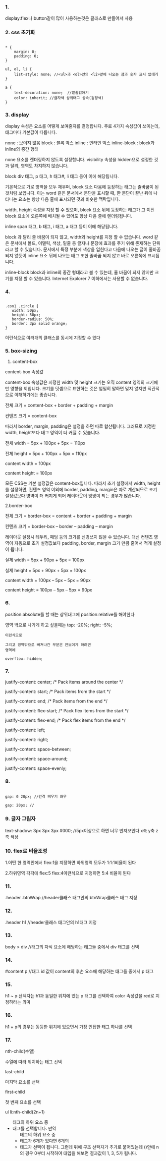 ### 1. 
display:flex나 button같이 많이 사용하는것은 클래스로 만들어서 사용

### 2. css 초기화

```

* {
    margin: 0;
    padding: 0;
}

ul, ol, li {
    list-style: none; //<ul>과 <ol>안의 <li>앞에 나오는 점과 숫자 표시 없애기
}

a {
    text-decoration: none;  //밑줄없애기
    color: inherit; //글자색 상위태그 상속(검정색)
}

```



### 3. display
  
  display 속성은 요소를 어떻게 보여줄지를 결정합니다.
주로 4가지 속성값이 쓰이는데, 태그마다 기본값이 다릅니다.

none : 보이지 않음
block : 블록 박스
inline : 인라인 박스
inline-block : block과 inline의 중간 형태
  
  none
요소를 렌더링하지 않도록 설정합니다. visibility 속성을 hidden으로 설정한 것과 달리, 영역도 차지하지 않습니다.
  
  block
div 태그, p 태그, h 태그#, li 태그 등이 이에 해당됩니다.

기본적으로 가로 영역을 모두 채우며, block 요소 다음에 등장하는 태그는 줄바꿈이 된 것처럼 보입니다. 이는 word 같은 문서에서 문단을 표시할 때, 한 문단이 끝난 뒤에 나타나는 요소는 항상 다음 줄에 표시되던 것과 비슷한 맥락입니다.

width, height 속성을 지정 할 수 있으며, block 요소 뒤에 등장하는 태그가 그 이전 block 요소에 오른쪽에 배치될 수 있어도 항상 다음 줄에 렌더링됩니다.
  
  
  inline
span 태그, b 태그, i 태그, a 태그 등이 이에 해당됩니다.

block 과 달리 줄 바꿈이 되지 않고, width와 height를 지정 할 수 없습니다. word 같은 문서에서 볼드, 이탤릭, 색상, 밑줄 등 글자나 문장에 효과를 주기 위해 존재하는 단위라고 할 수 있습니다. 문서에서 특정 부분에 색상을 입힌다고 다음에 나오는 글이 줄바꿈 되지 않듯이 inline 요소 뒤에 나오는 태그 또한 줄바꿈 되지 않고 바로 오른쪽에 표시됩니다.
  
  inline-block
block과 inline의 중간 형태라고 볼 수 있는데, 줄 바꿈이 되지 않지만 크기를 지정 할 수 있습니다.
Internet Explorer 7 이하에서는 사용할 수 없습니다.
  
 ### 4. 
 
 ```
 
 .con1 .circle {
    width: 50px;
    height: 50px;
    border-radius: 50%;
    border: 3px solid orange;
}

```

이런식으로 여러개의 클래스를 동시에 지정할 수 있다

### 5. box-sizing

1. content-box

content-box 속성값

content-box 속성값은 지정한 width 및 height 크기는 오직 content 영역의 크기에만 영향을 끼칩니다. 크기를 덧셈으로 표현하는 것은 엄밀히 말하면 맞지 않지만 직관적으로 이해하기에는 좋습니다.

전체 크기 = content-box + border + padding + margin

컨텐츠 크기 = content-box

따라서 border, margin, padding은 설정을 하면 따로 합산됩니다. 그러므로 지정한 width, height보다 태그 영역이 더 커질 수 있습니다.
  
  전체 width = 5px + 100px + 5px = 110px
  
전체 height = 5px + 100px + 5px = 110px

content width =  100px

content height = 100px

모든 CSS는 기본 설정값은 content-box입니다. 따라서 초기 설정에서 width, height를 설정하면, 컨텐츠 영역 이외에 border, padding, margin은 따로 계산되므로 초기 설정값보다 영역이 더 커지게 되어 레이아웃이 엉망이 되는 경우가 많습니다.

2.border-box


전체 크기 = border-box = content + border + padding + margin

컨텐츠 크기 = border-box – border – padding – margin

레이아웃 설정시 테두리, 패딩 등의 크기를 신경쓰지 않을 수 있습니다. 대신 컨텐츠 영역이 자동으로 초기 설정값보다 padding, border, margin 크기 만큼 줄어서 적게 설정이 됩니다.

실제 width = 5px + 90px + 5px = 100px

실제 height = 5px + 90px + 5px = 100px

content width = 100px – 5px – 5px = 90px

content height = 100px – 5px – 5px = 90px

### 6. 
position:absolute를 할 때는 상위태그에 position:relative를 해야한다

영역 밖으로 나가게 하고 싶을때는 
top: -20%;
    right: -5%;
    
    이런식으로
    
    그리고 영역밖으로 빠져나간 부분은 안보이게 하려면
    영역에
    
    overflow: hidden;
    
### 7.

justify-content: center;     /* Pack items around the center */

justify-content: start;      /* Pack items from the start */

justify-content: end;        /* Pack items from the end */

justify-content: flex-start; /* Pack flex items from the start */

justify-content: flex-end;   /* Pack flex items from the end */

justify-content: left;       

justify-content: right; 

justify-content: space-between; 

justify-content: space-around;  

justify-content: space-evenly; 
    
### 8.

```

gap: 0 20px; //간격 띄우기 좌우

gap: 20px; //

```

### 9. 글자 그림자

text-shadow: 3px 3px 3px #000; //5px이상으로 하면 너무 번져보인다 x축 y축 z축 색상

### 10. flex로 비율조정

1.어떤 한 영역안에서 flex:1을 지정하면 하위영역 모두가 1:1:1비율이 된다

2.하위영역 각각에 flex:5 flex:4이런식으로 지정하면 5:4 비율이 된다

### 11. 
.header .btnWrap //header클래스 태그안의 btnWrap클래스 태그 지정

### 12.
.header h1 //header클래스 태그안의 h1태그 지정

### 13.
body > div //<body>태그의 자식 요소에 해당하는 태그들 중에서 div 태그를 선택
  
### 14.
  #content p //태그 id 값이 content의 후손 요소에 해당하는 태그들 중에서 p 태그
  
### 15.
  
  h1 ~ p 선택자는 h1과 동일한 위치에 있는 p 태그를 선택하여 color 속성값을 red로 지정하라는 의미
  
### 16.
  
  h1 + p의 경우는 동등한 위치에 있으면서 가장 인접한 태그 하나를 선택
  
### 17.
   nth-child(수열)

 수열에 따라 위치하는 태그 선택 

last-child

마지막 요소를 선택 

first-child 

첫 번째 요소를 선택 
  
  ul li:nth-child(2n+1) 



<ul>태그의 하위 요소 중 <li>태그를 선택합니다. 만약 <ul>태그의 하위 요소 중 <li> 태그가 6개가 있다면 6개의 <li>태그가 선택이 됩니다. 그런데 뒤에 구조 선택자가 추가로 붙어있는데 ()안에 n의 경우 0부터 시작하여 대입을 해보면 결과값이 1, 3, 5가 됩니다.
  
  
  


